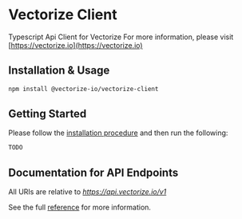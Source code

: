 # Vectorize Client
Typescript Api Client for Vectorize
For more information, please visit [https://vectorize.io](https://vectorize.io)

## Installation & Usage
```sh
npm install @vectorize-io/vectorize-client
```

## Getting Started

Please follow the [installation procedure](#installation--usage) and then run the following:

```javascript
TODO
```

## Documentation for API Endpoints

All URIs are relative to *https://api.vectorize.io/v1*

See the full [reference](https://vectorize.readme.io/reference) for more information.
